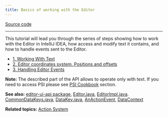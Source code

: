 ```yaml
---
title: Basics of working with the Editor
---
```



[Source code](https://github.com/JetBrains/intellij-sdk-docs/tree/master/code_samples/editor_basics)

----------

This tutorial will lead you through the series of steps showing how to work with the Editor in IntelliJ IDEA, how access and modify text it contains,
and how to handle events sent to the Editor.

* [1. Working With Text](editor_basics/working_with_text.html)
* [2. Editor coordinates system. Positions and offsets](editor_basics/coordinates_system.html)
* [3. Handling Editor Events](editor_basics/editor_events.html)

**Note:** The described part of the API allows to operate only with text.
If you need to access PSI please see
[PSI Cookbook](/basics/psi_cookbook.md)
section.

**See also:**
[editor-ui-api package](https://github.com/JetBrains/intellij-community/tree/master/platform/editor-ui-api),
[Editor.java](https://github.com/JetBrains/intellij-community/blob/master/platform/editor-ui-api/src/com/intellij/openapi/editor/Editor.java),
[EditorImpl.java](https://github.com/JetBrains/intellij-community/blob/master/platform/platform-impl/src/com/intellij/openapi/editor/impl/EditorImpl.java).
[CommonDataKeys.java](https://github.com/JetBrains/intellij-community/blob/master/platform/editor-ui-api/src/com/intellij/openapi/actionSystem/CommonDataKeys.java),
[DataKey.java](https://github.com/JetBrains/intellij-community/blob/master/platform/editor-ui-api/src/com/intellij/openapi/actionSystem/DataKey.java),
[AnActionEvent](https://github.com/JetBrains/intellij-community/blob/ff16ce78a1e0ddb6e67fd1dbc6e6a597e20d483a/platform/editor-ui-api/src/com/intellij/openapi/actionSystem/AnActionEvent.java),
[DataContext](https://github.com/JetBrains/intellij-community/blob/master/platform/editor-ui-api/src/com/intellij/openapi/actionSystem/DataContext.java)

**Related topics:**
[Action System](/tutorials/action_system/action_system.md)


